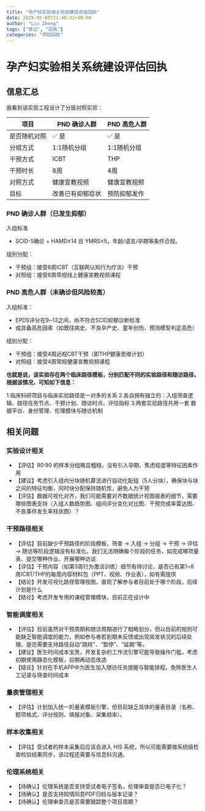 ```yaml
---
title: "孕产妇实验相关系统建设评估回执"
date: 2025-05-05T21:40:32+08:00
author: "Liu Zheng"
tags: ["笔记", "回执"]
categories: "项目回执"
---
```


# 孕产妇实验相关系统建设评估回执

## 信息汇总

我看到该实验工程设计了分层对照实验：

| 项目 | PND 确诊人群 | PND 高危人群 |
|-|-|-|
| 是否随机对照 | ✅ 是 | ✅ 是 |
| 分组方式 | 1:1随机分组 | 1:1随机分组 |
| 干预方式 | ICBT | THP |
| 干预时长 | 8周 | 4周 |
| 对照方式 | 健康宣教视频 | 健康宣教视频 |
| 目标 | 改善已有抑郁症状 | 预防抑郁发作 |

### PND 确诊人群（已发生抑郁）

入组标准
- SCID-5确诊 + HAMD≥14 且 YMRS≤5，年龄/语言/孕期等条件合规。

组别分配：
- 干预组：接受8周ICBT（互联网认知行为疗法）干预
- 对照组：接受8周常规线上健康宣教视频课程

### PND 高危人群（未确诊但风险较高）

入组标准：
- EPDS评分在9~13之间，尚不符合SCID抑郁诊断标准
- 或具备高危因素（如既往病史、不良孕产史、童年创伤、预测模型判定高危）

组别分配：
- 干预组：接受4周远程CBT干预（即THP健康思维计划）
- 对照组：接受4周常规健康宣教视频课程

**也就是说，该实验存在两个临床路径模板，分别匹配不同的实验路径和随访路径，根据该情况，可知如下信息：**

1.临床科研项目与临床实验路径是一对多的关系
2.各自拥有独立的：入组筛查逻辑、路径任务节点、干预计划、随访时点、评估指标
3.两套实验路径共用一套 数据平台、身份管理、伦理模块与随访机制

## 相关问题

### 实验设计相关

- 【评估】90:90 的样本分组略显粗糙，没有引入孕期、焦虑程度等特征因素作用
- 【建议】考虑引入组内分块随机算法进行自动化配组（5人分块），确保块与块之间的特征均衡，同时块分配保持随机性，避免人为干预
- 【评估】数据可视化对齐，我们可能需要对齐数据统计视图报表的细节，需要哪些图表支持（入组人数趋势图、组间评分变化对比图、干预完成率雷达图、不良事件发生率柱状图）？

### 干预路径相关

- 【评估】目前缺少干预路径的阶段模板，筛查 → 入组 → 分组 → 干预 → 评估 → 随访等阶段逻辑没有标准化，我们无法明确每个阶段的任务，如完成哪项量表、提交哪种作业、开展哪种访谈
- 【评估】干预内容（如第3周行为激活训练）细节有待讨论，是否已有第1~8周ICBT/THP的每周内容材料包（PPT、视频、作业表），如有需提供
- 【结论】开发可视化路径管理视图，直观了解参与者目前处于哪个阶段，后续计划是什么
- 【结论】考虑开发专用的课程管理模块，目前正在设计中

### 智能调度相关

- 【评估】目前虽然对干预周期和随访周期进行了粗略划分，但以目前的规则可能缺乏智能调度的能力，例如参与者若到期未反馈或出现突发状况的后续处理，是否需要支持路径自动“跳转”、“暂停”、“延期”等。
- 【建议】医生时间成本宝贵，开发复杂的工作流引擎可能导致操作门槛，考虑初期使用静态化模板，后期再动态改造
- 【结论】针对在手机APP中为医生加入随访任务提醒与智能排程，免除医生人工记录与筛查时间成本

### 量表管理相关

- 【评估】计划加入统一的量表模板引擎，但目前缺乏具体的量表目录（名称、题项格式、评分规则、填报对象、采集频率）。

### 样本收集相关

- 【评估】受试者的样本采集后应该会进入 HIS 系统，所以可能需要做系统级检查检验结果同步，该过程还需要与信息科沟通。

### 伦理系统相关

- 【待确认】伦理系统是否支持受试者电子签名，伦理审查是否已电子化？
- 【待确认】是否支持知情同意PDF归档与版本记录？
- 【待确认】伦理审查员是否需要跟踪整个项目周期？